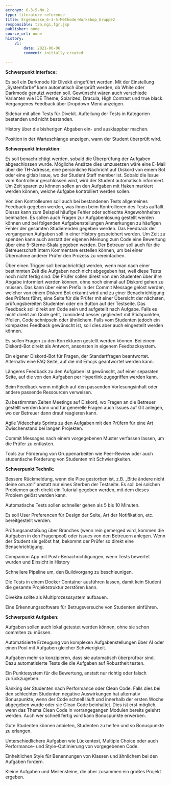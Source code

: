 ```yaml
---
acronym: 6-3-5-No.2
type: literature reference
title: Ergebnisse_6-3-5-Methode-Workshop_Gruppe2
responsible: tza,ngi,fgr,jsp
publisher: none
source_url: none
history:
    v1:
        date: 2021-06-06
        comment: initially created

---
```


**Schwerpunkt Interface:**

Es soll ein Darkmode für Divekit eingeführt werden. Mit der Einstellung „Systemfarbe“ kann automatisch überprüft werden, ob White oder Darkmode genutzt werden soll. Gewünscht wären auch verschiede Varianten wie IDE Theme, Solarized, Dracula, High Contrast und true black.
Vergangenes Feedback über Dropdown Menü anzeigen.

Sidebar mit allen Tests für Divekit. Aufteilung der Tests in Kategorien bestanden und nicht bestanden.

History über die bisherigen Abgaben ein- und ausklappbar machen.

Position in der Warteschlange anzeigen, wann der Student überprüft wird.

**Schwerpunkt Interaktion:**

Es soll benachrichtigt werden, sobald die Überprüfung der Aufgaben abgeschlossen wurde. Mögliche Ansätze dies umzusetzen wäre eine E-Mail über die TH-Adresse, eine persönliche Nachricht auf Diskord von einem Bot oder eine gitlab Issue, wo der Student Staff member ist. Sobald die Issue vom Kontrolleur geschlossen wird, wird der Student automatisch informiert. 
Um Zeit sparen zu können sollen an den Aufgaben mit Haken markiert werden können, welche Aufgabe kontrolliert werden sollen. 

Von den Kontrolleuren soll auch bei bestandenen Tests allgemeines Feedback gegeben werden, was ihnen beim Kontrollieren des Tests auffällt. Dieses kann zum Beispiel häufige Fehler oder schlechte Angewohnheiten beinhalten. Es sollen auch Fragen zur Aufgabenlösung gestellt werden können und bei folgenden Aufgabenstellungen Anmerkungen zu häufigen Fehler der gesamten Studierenden gegeben werden.
Das Feedback der vergangenen Aufgaben soll in einer History gespeichert werden. Um Zeit zu spenden kann auch anstatt der eigenen Meinung zum Code eine Bewertung über eine 5-Sterne-Skala gegeben werden.
Der Betreuer soll auch für die Betreuerschaft intern Kommentare erstellen können, um bei einer Übernahme anderer Prüfer den Prozess zu vereinfachen.

Über einen Trigger soll benachrichtigt werden, wenn man nach einer bestimmten Zeit die Aufgaben noch nicht abgegeben hat, weil diese Tests noch nicht fertig sind.
Die Prüfer sollen direkt von den Studenten über ihre Abgabe informiert werden können, ohne noch einmal auf Diskord gehen zu müssen. Das kann über einen Prefix in der Commit Message gelöst werden, welcher von einem Diskord Bot erkannt wird und zu einer Benachrichtigung des Prüfers führt, eine Seite für die Prüfer mit einer Übersicht der nächsten, prüfungsbereiten Studenten oder ein Button auf der Testseite.
Das Feedback soll direkt am Code sein und aufgeteilt nach Aufgabe. Falls es nicht direkt am Code geht, zumindest besser gegliedert mit Stichpunkten, Pfeilen, Code schnipseln oder ähnlichem. 
Falls vom Studenten jedoch ein kompaktes Feedback gewünscht ist, soll dies aber auch eingestellt werden können. 

Es sollen Fragen zu den Korrekturen gestellt werden können. Bei einem Diskord-Bot direkt als Antwort, ansonsten in eigenem Feedbacksystem.

Ein eigener Diskord-Bot für Fragen, der Standartfragen beantwortet. Alternativ eine FAQ Seite, auf die mit Emojis geantwortet werden kann.

Längeres Feedback zu den Aufgaben ist gewünscht, auf einer separaten Seite, auf die von den Aufgaben per Hyperlink zugegriffen werden kann.

Beim Feedback wenn möglich auf den passenden Vorlesungsinhalt oder andere passende Ressourcen verweisen.

Zu bestimmten Zeiten Meetings auf Diskord, wo Fragen an die Betreuer gestellt werden kann und für generelle Fragen auch Issues auf Git anlegen, wo der Betreuer dann drauf reagieren kann.

Agile Videochats Sprints zu den Aufgaben mit den Prüfern für eine Art Zwischenstand bei langen Projekten.

Commit Messages nach einem vorgegebenen Muster verfassen lassen, um die Prüfer zu entlasten.

Tools zur Förderung von Gruppenarbeiten wie Peer-Review oder auch studentische Förderung von Studenten mit Schwierigkeiten.

**Schwerpunkt Technik:**

Bessere Rückmeldung, wenn die Pipe gestorben ist, z.B. „Bitte ändere nicht deine om.xml“ anstatt nur eines Sterben der Testseite. Es soll bei solchen Problemen auch direkt ein Tutorial gegeben werden, mit dem dieses Problem gelöst werden kann.

Automatische Tests sollen schneller gehen als 5 bis 10 Minuten.

Es soll User Preferencen für Design der Seite, Art der Notifikation, etc. bereitgestellt werden.

Prüfungsanstoßung über Branches (wenn rein gemerged wird, kommen die Aufgaben in den Fragenpool) oder issues von den Betreuern anlegen. Wenn der Student sie gelöst hat, bekommt der Prüfer so direkt eine Benachrichtigung. 

Companion App mit Push-Benachrichtigungen, wenn Tests bewertet wurden und Einsicht in History

Schnellere Pipeline um, den Buildvorgang zu beschleunigen.

Die Tests in einem Docker Container ausführen lassen, damit kein Student die gesamte Projektstruktur zerstören kann.

Divekite sollte als Multiprozesssystem aufbauen.

Eine Erkennungssoftware für Betrugsversuche von Studenten einführen.

**Schwerpunkt Aufgaben:**

Aufgaben sollen auch lokal getestet werden können, ohne sie schon commiten zu müssen.

Automatisierte Erzeugung von komplexen Aufgabenstellungen über AI oder einen Pool mit Aufgaben gleicher Schwierigkeit. 

Aufgaben mehr so konzipieren, dass sie automatisch überprüfbar sind. Dazu automatisierte Tests die die Aufgaben auf Robustheit testen.

Ein Punktesystem für die Bewertung, anstatt nur richtig oder falsch zurückzugeben.

Ranking der Studenten nach Performance oder Clean Code. Falls dies bei den schlechten Studenten negative Auswirkungen hat alternativ Bonuspunkte, wenn der Code schnell läuft und innerhalb der ersten Woche abgegeben wurde oder sie Clean Code beinhaltet. Dies ist erst möglich, wenn das Thema Clean Code in vorrangegangen Modulen bereits gelehrt werden. Auch wer schnell fertig wird kann Bonuspunkte erwerben.

Gute Studenten können anbieten, Studenten zu helfen und so Bonuspunkte zu erlangen.

Unterschiedlichere Aufgaben wie Lückentext, Multiple Choice oder auch Performance- und Style-Optimierung von vorgegebenen Code.

Einheitlichen Style für Benennungen von Klassen und ähnlichem bei den Aufgaben fordern.

Kleine Aufgaben und Meilensteine, die aber zusammen ein großes Projekt ergeben.
